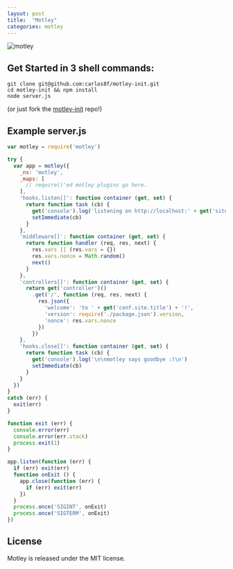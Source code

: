 ```yaml
---
layout: post
title:  "Motley"
categories: motley
---
```


![motley](https://raw.github.com/carlos8f/motley/master/assets/motley-full.png)

## Get Started in 3 shell commands:

```
git clone git@github.com:carlos8f/motley-init.git
cd motley-init && npm install
node server.js
```

(or just fork the [motley-init](https://github.com/carlos8f/motley-init) repo!)

## Example server.js

```js
var motley = require('motley')

try {
  var app = motley({
    _ns: 'motley',
    _maps: [
      // require()'ed motley plugins go here.
    ],
    'hooks.listen[]': function container (get, set) {
      return function task (cb) {
        get('console').log('listening on http://localhost:' + get('site.server').address().port + '/')
        setImmediate(cb)
      }
    },
    'middleware[]': function container (get, set) {
      return function handler (req, res, next) {
        res.vars || (res.vars = {})
        res.vars.nonce = Math.random()
        next()
      }
    },
    'controllers[]': function container (get, set) {
      return get('controller')()
        .get('/', function (req, res, next) {
          res.json({
            'welcome': 'to ' + get('conf.site.title') + '!',
            'version': require('./package.json').version,
            'nonce': res.vars.nonce
          })
        })
    },
    'hooks.close[]': function container (get, set) {
      return function task (cb) {
        get('console').log('\n\nmotley says goodbye :)\n')
        setImmediate(cb)
      }
    }
  })
}
catch (err) {
  exit(err)
}

function exit (err) {
  console.error(err)
  console.error(err.stack)
  process.exit(1)
}

app.listen(function (err) {
  if (err) exit(err)
  function onExit () {
    app.close(function (err) {
      if (err) exit(err)
    })
  }
  process.once('SIGINT', onExit)
  process.once('SIGTERM', onExit)
})
```

## License

Motley is released under the MIT license.
